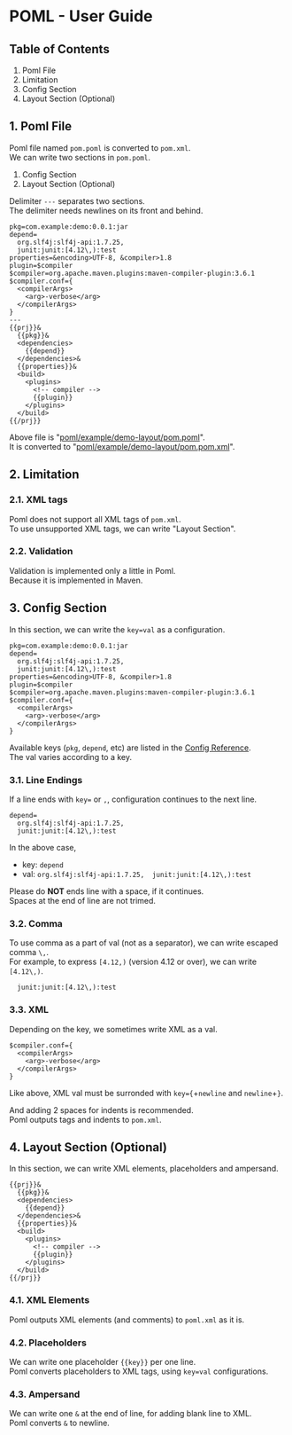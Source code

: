 # POML - User Guide
## Table of Contents
1. Poml File
2. Limitation
3. Config Section
4. Layout Section (Optional)


## 1. Poml File
Poml file named `pom.poml` is converted to `pom.xml`.  
We can write two sections in `pom.poml`.

1. Config Section
2. Layout Section (Optional)

Delimiter `---` separates two sections.  
The delimiter needs newlines on its front and behind.

```
pkg=com.example:demo:0.0.1:jar
depend=
  org.slf4j:slf4j-api:1.7.25,
  junit:junit:[4.12\,):test
properties=&encoding>UTF-8, &compiler>1.8
plugin=$compiler
$compiler=org.apache.maven.plugins:maven-compiler-plugin:3.6.1
$compiler.conf={
  <compilerArgs>
    <arg>-verbose</arg>
  </compilerArgs>
}
---
{{prj}}&
  {{pkg}}&
  <dependencies>
    {{depend}}
  </dependencies>&
  {{properties}}&
  <build>
    <plugins>
      <!-- compiler -->
      {{plugin}}
    </plugins>
  </build>
{{/prj}}
```

Above file is "[poml/example/demo-layout/pom.poml](../example/demo-layout/pom.poml)".  
It is converted to "[poml/example/demo-layout/pom.pom.xml](../example/demo-layout/pom.xml)".


## 2. Limitation
### 2.1. XML tags
Poml does not support all XML tags of `pom.xml`.  
To use unsupported XML tags, we can write "Layout Section".

### 2.2. Validation
Validation is implemented only a little in Poml.  
Because it is implemented in Maven.


## 3. Config Section
In this section, we can write the `key=val` as a configuration.

```
pkg=com.example:demo:0.0.1:jar
depend=
  org.slf4j:slf4j-api:1.7.25,
  junit:junit:[4.12\,):test
properties=&encoding>UTF-8, &compiler>1.8
plugin=$compiler
$compiler=org.apache.maven.plugins:maven-compiler-plugin:3.6.1
$compiler.conf={
  <compilerArgs>
    <arg>-verbose</arg>
  </compilerArgs>
}
```

Available keys (`pkg`, `depend`, etc) are listed in the [Config Reference](../doc/reference.md).  
The val varies according to a key.


### 3.1. Line Endings
If a line ends with `key=` or `,`, configuration continues to the next line.  

```
depend=
  org.slf4j:slf4j-api:1.7.25,
  junit:junit:[4.12\,):test
```

In the above case,

- key: `depend`
- val: `org.slf4j:slf4j-api:1.7.25,  junit:junit:[4.12\,):test`

Please do **NOT** ends line with a space,  if it continues.  
Spaces at the end of line are not trimed.


### 3.2. Comma
To use comma as a part of val (not as a separator), we can write escaped comma `\,`.  
For example, to express `[4.12,)` (version 4.12 or over), we can write `[4.12\,)`.

```
  junit:junit:[4.12\,):test
```


### 3.3. XML
Depending on the key, we sometimes write XML as a val.  

```
$compiler.conf={
  <compilerArgs>
    <arg>-verbose</arg>
  </compilerArgs>
}
```

Like above, XML val must be surronded with `key={`+`newline` and `newline`+`}`.

And adding 2 spaces for indents is recommended.  
Poml outputs tags and indents to `pom.xml`.


## 4. Layout Section (Optional)
In this section, we can write XML elements, placeholders and ampersand.

```
{{prj}}&
  {{pkg}}&
  <dependencies>
    {{depend}}
  </dependencies>&
  {{properties}}&
  <build>
    <plugins>
      <!-- compiler -->
      {{plugin}}
    </plugins>
  </build>
{{/prj}}
```

### 4.1. XML Elements
Poml outputs XML elements (and comments) to `poml.xml` as it is.

### 4.2. Placeholders
We can write one placeholder `{{key}}` per one line.  
Poml converts placeholders to XML tags, using `key=val` configurations.

### 4.3. Ampersand
We can write one `&` at the end of line, for adding blank line to XML.  
Poml converts `&` to newline. 
